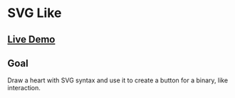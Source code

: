 # SVG Like

## [Live Demo](https://codepen.io/borntofrappe/full/wVmKaN)

## Goal

Draw a heart with SVG syntax and use it to create a button for a binary, like interaction.